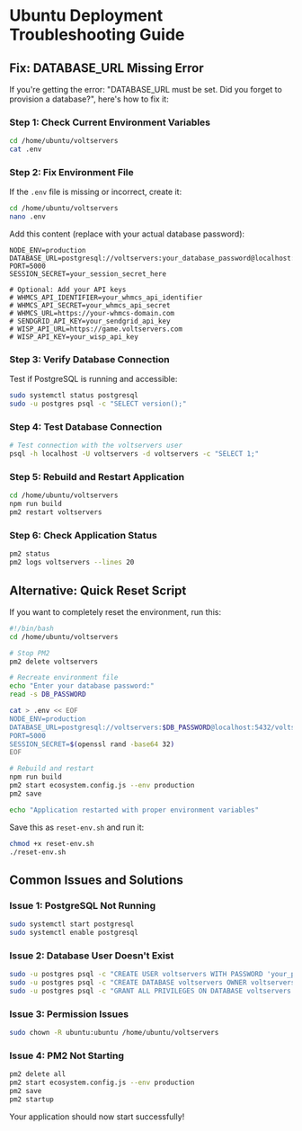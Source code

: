 # Ubuntu Deployment Troubleshooting Guide

## Fix: DATABASE_URL Missing Error

If you're getting the error: "DATABASE_URL must be set. Did you forget to provision a database?", here's how to fix it:

### Step 1: Check Current Environment Variables
```bash
cd /home/ubuntu/voltservers
cat .env
```

### Step 2: Fix Environment File
If the `.env` file is missing or incorrect, create it:

```bash
cd /home/ubuntu/voltservers
nano .env
```

Add this content (replace with your actual database password):
```env
NODE_ENV=production
DATABASE_URL=postgresql://voltservers:your_database_password@localhost:5432/voltservers
PORT=5000
SESSION_SECRET=your_session_secret_here

# Optional: Add your API keys
# WHMCS_API_IDENTIFIER=your_whmcs_api_identifier
# WHMCS_API_SECRET=your_whmcs_api_secret
# WHMCS_URL=https://your-whmcs-domain.com
# SENDGRID_API_KEY=your_sendgrid_api_key
# WISP_API_URL=https://game.voltservers.com
# WISP_API_KEY=your_wisp_api_key
```

### Step 3: Verify Database Connection
Test if PostgreSQL is running and accessible:
```bash
sudo systemctl status postgresql
sudo -u postgres psql -c "SELECT version();"
```

### Step 4: Test Database Connection
```bash
# Test connection with the voltservers user
psql -h localhost -U voltservers -d voltservers -c "SELECT 1;"
```

### Step 5: Rebuild and Restart Application
```bash
cd /home/ubuntu/voltservers
npm run build
pm2 restart voltservers
```

### Step 6: Check Application Status
```bash
pm2 status
pm2 logs voltservers --lines 20
```

## Alternative: Quick Reset Script

If you want to completely reset the environment, run this:

```bash
#!/bin/bash
cd /home/ubuntu/voltservers

# Stop PM2
pm2 delete voltservers

# Recreate environment file
echo "Enter your database password:"
read -s DB_PASSWORD

cat > .env << EOF
NODE_ENV=production
DATABASE_URL=postgresql://voltservers:$DB_PASSWORD@localhost:5432/voltservers
PORT=5000
SESSION_SECRET=$(openssl rand -base64 32)
EOF

# Rebuild and restart
npm run build
pm2 start ecosystem.config.js --env production
pm2 save

echo "Application restarted with proper environment variables"
```

Save this as `reset-env.sh` and run it:
```bash
chmod +x reset-env.sh
./reset-env.sh
```

## Common Issues and Solutions

### Issue 1: PostgreSQL Not Running
```bash
sudo systemctl start postgresql
sudo systemctl enable postgresql
```

### Issue 2: Database User Doesn't Exist
```bash
sudo -u postgres psql -c "CREATE USER voltservers WITH PASSWORD 'your_password';"
sudo -u postgres psql -c "CREATE DATABASE voltservers OWNER voltservers;"
sudo -u postgres psql -c "GRANT ALL PRIVILEGES ON DATABASE voltservers TO voltservers;"
```

### Issue 3: Permission Issues
```bash
sudo chown -R ubuntu:ubuntu /home/ubuntu/voltservers
```

### Issue 4: PM2 Not Starting
```bash
pm2 delete all
pm2 start ecosystem.config.js --env production
pm2 save
pm2 startup
```

Your application should now start successfully!